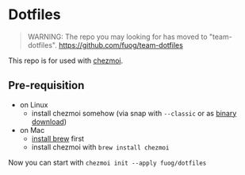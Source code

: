 # Dotfiles

> WARNING: The repo you may looking for has moved to "team-dotfiles".
> <https://github.com/fuog/team-dotfiles>


This repo is for used with [chezmoi](https://www.chezmoi.io/).

## Pre-requisition

- on Linux
  - install chezmoi somehow (via snap with `--classic` or as [binary download](https://www.chezmoi.io/install/#__tabbed_6_1))
- on Mac
  - [install brew](https://brew.sh/) first
  - install chezmoi with `brew install chezmoi`

Now you can start with `chezmoi init --apply fuog/dotfiles`